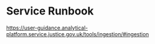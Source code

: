 # Service Runbook

https://user-guidance.analytical-platform.service.justice.gov.uk/tools/ingestion/#ingestion